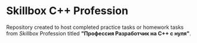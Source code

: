 # Skillbox C++ Profession

Repository created to host completed practice tasks or homework tasks from _Skillbox_ Profession titled __"Профессия Разработчик на C++ с нуля"__.
